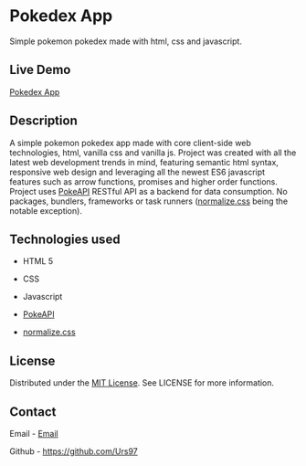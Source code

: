 # Pokedex App

Simple pokemon pokedex made with html, css and javascript.

## Live Demo

<a href="https://pokedex-app-urs.netlify.app/" target="_blank" rel="noopener noreferrer">Pokedex App</a>

## Description 

A simple pokemon pokedex app made with core client-side web technologies, html, vanilla css and vanilla js.
Project was created with all the latest web development trends in mind, featuring semantic html syntax, responsive web design and leveraging all the newest ES6 javascript features such as arrow functions, promises and higher order functions. Project uses <a href="https://pokeapi.co/" target="_blank" rel="noopener noreferrer">PokeAPI</a> RESTful API as a backend for data consumption. No packages, bundlers, frameworks or task runners (<a href="https://necolas.github.io/normalize.css/" target="_blank" rel="noopener noreferrer">normalize.css</a> being the notable exception).

## Technologies used 

- HTML 5

- CSS

- Javascript 

- <a href="https://pokeapi.co/" target="_blank" rel="noopener noreferrer">PokeAPI</a>

-  <a href="https://necolas.github.io/normalize.css/" target="_blank" rel="noopener noreferrer">normalize.css</a>

## License

Distributed under the <a href="https://github.com/Urs97/pokedex/blob/master/LICENSE.txt" target="_blank" rel="noopener noreferrer">MIT License</a>. See LICENSE for more information.

## Contact 

Email - <a href="https://necolas.github.io/normalize.css/" target="_blank" rel="noopener noreferrer">Email</a>

Github - <a href="https://github.com/Urs97/" target="_blank" rel="noopener noreferrer">https://github.com/Urs97</a>

